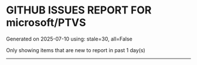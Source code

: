 
# GITHUB ISSUES REPORT FOR microsoft/PTVS


Generated on 2025-07-10 using: stale=30, all=False


Only showing items that are new to report in past 1 day(s)


---




















